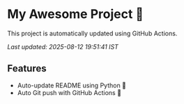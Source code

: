 # My Awesome Project 🚀

This project is automatically updated using GitHub Actions.

_Last updated: 2025-08-12 19:51:41 IST_

## Features
- Auto-update README using Python 🐍
- Auto Git push with GitHub Actions 🤖
